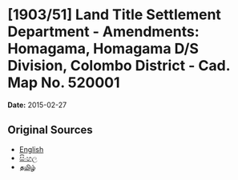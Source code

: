 # [1903/51] Land Title Settlement Department - Amendments: Homagama, Homagama D/S Division, Colombo District - Cad. Map No. 520001

**Date:** 2015-02-27

## Original Sources

- [English](https://documents.gov.lk/view/extra-gazettes/2015/2/1903-51_E.pdf)
- [සිංහල](https://documents.gov.lk/view/extra-gazettes/2015/2/1903-51_S.pdf)
- [தமிழ்](https://documents.gov.lk/view/extra-gazettes/2015/2/1903-51_T.pdf)

